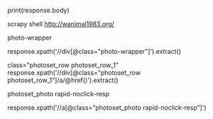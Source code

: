 print(response.body)

scrapy shell http://wanimal1983.org/

photo-wrapper

response.xpath('//div[@class="photo-wrapper"]').extract()

class="photoset_row photoset_row_1"
response.xpath('//div[@class="photoset_row photoset_row_1"]/a/@href()').extract()

photoset_photo rapid-noclick-resp

response.xpath('//a[@class="photoset_photo rapid-noclick-resp"]')